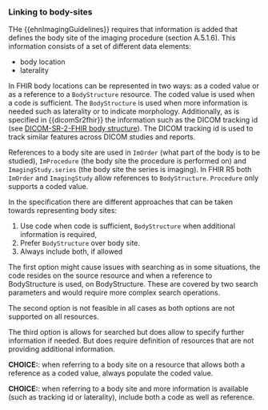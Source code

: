 ### Linking to body-sites

THe {{ehnImagingGuidelines}} requires that information is added that defines the body site of the imaging procedure (section A.5.1.6). This information consists of a set of different data elements:

- body location
- laterality

In FHIR body locations can be represented in two ways: as a coded value or as a reference to a `BodyStructure` resource. The coded value is used when a code is sufficient. The `BodyStructure` is used when more information is needed such as laterality or to indicate morphology. Additionally, as is specified in {{dicomSr2fhir}} the information such as the DICOM tracking id (see [DICOM-SR-2-FHIR body structure](https://hl7.org/fhir/uv/dicom-sr/2024Sep/StructureDefinition-dicom-sr-tracking-identifiers.html)). The DICOM tracking id is used to track similar features across DICOM studies and reports.

References to a body site are used in `ImOrder` (what part of the body is to be studied), `ImProcedure` (the body site the procedure is performed on) and `ImagingStudy.series` (the body site the series is imaging). In FHIR R5 both `ImOrder` and `ImagingStudy` allow references to `BodyStructure`. `Procedure` only supports a coded value.

In the specification there are different approaches that can be taken towards representing body sites:

1. Use code when code is sufficient, `BodyStructure` when additional information is required,
2. Prefer `BodyStructure` over body site.
3. Always include both, if allowed

The first option might cause issues with searching as in some situations, the code resides on the source resource and when a reference to BodyStructure is used, on BodyStructure. These are covered by two search parameters and would require more complex search operations.

The second option is not feasible in all cases as both options are not supported on all resources.

The third option is allows for searched but does allow to specify further information if needed. But does require definition of resources that are not providing additional information.

**CHOICE:**: when referring to a body site on a resource that allows both a reference as a coded value, always populate the coded value.

**CHOICE:**: when referring to a body site and more information is available (such as tracking id or laterality), include both a code as well as reference.
